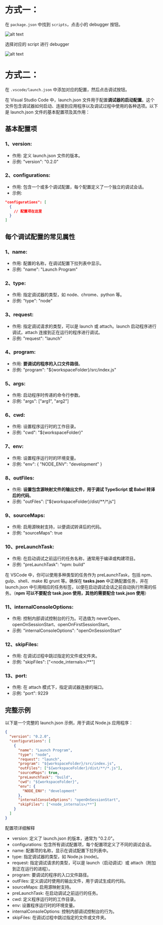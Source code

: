 # 方式一：

在 `package.json` 中找到 `scripts`，点击小的 debugger 按钮。

![alt text](./img/debugger1.png)

选择对应的 script 进行 debugger

![alt text](./img/debugger2.png)

# 方式二：

在 `.vscode/launch.json` 中添加对应的配置，然后点击调试按钮。

在 Visual Studio Code 中，launch.json 文件用于配置**调试器的启动配置**。这个文件包含调试器如何启动、连接到应用程序以及调试过程中使用的各种选项。以下是 launch.json 文件的基本配置项及其作用：

## 基本配置项

### 1、version:

- 作用: 定义 launch.json 文件的版本。
- 示例: "version": "0.2.0"

### 2、configurations:

- 作用: 包含一个或多个调试配置，每个配置定义了一个独立的调试会话。
- 示例:

```json
"configurations": [
  {
    // 配置项在这里
  }
]
```

## 每个调试配置的常见属性

### 1、name:

- 作用: 配置的名称，在调试配置下拉列表中显示。
- 示例: "name": "Launch Program"

### 2、type:

- 作用: 指定调试器的类型，如 node、chrome、python 等。
- 示例: "type": "node"

### 3、request:

- 作用: 指定调试请求的类型，可以是 launch 或 attach。launch 启动程序进行调试，attach 连接到正在运行的程序进行调试。
- 示例: "request": "launch"

### 4、program:

- 作用: **要调试的程序的入口文件路径**。
- 示例: "program": "${workspaceFolder}/src/index.js"

### 5、args:

- 作用: 启动程序时传递的命令行参数。
- 示例: "args": ["arg1", "arg2"]

### 6、cwd:

- 作用: 设置程序运行时的工作目录。
- 示例: "cwd": "${workspaceFolder}"

### 7、env:

- 作用: 设置程序运行时的环境变量。
- 示例: "env": { "NODE_ENV": "development" }

### 8、outFiles:

- 作用: **设置包含源映射文件的输出文件，用于调试 TypeScript 或 Babel 转译后的代码**。
- 示例: "outFiles": ["${workspaceFolder}/dist/**/*.js"]

### 9、sourceMaps:

- 作用: 启用源映射支持，以便调试转译后的代码。
- 示例: "sourceMaps": true

### 10、preLaunchTask:

- 作用: 在启动调试之前运行的任务名称，通常用于编译或构建项目。
- 示例: "preLaunchTask": "npm: build"

在 VSCode 中，你可以使用多种类型的任务作为 preLaunchTask，包括 npm、gulp、shell、make 和 grunt 等。确保在 **tasks.json** 中正确配置任务，并在 launch.json 中引用相应的任务标签，以便在启动调试会话之前自动执行所需的任务。（**npm 可以不要配合 task.json 使用，其他的需要配合 task.json 使用**）

### 11、internalConsoleOptions:

- 作用: 控制内部调试控制台的行为。可选值为 neverOpen、openOnSessionStart、openOnFirstSessionStart。
- 示例: "internalConsoleOptions": "openOnSessionStart"

### 12、skipFiles:

- 作用: 在调试过程中跳过指定的文件或文件夹。
- 示例: "skipFiles": ["<node_internals>/**"]

### 13、port:

- 作用: 在 attach 模式下，指定调试器连接的端口。
- 示例: "port": 9229

## 完整示例

以下是一个完整的 launch.json 示例，用于调试 Node.js 应用程序：

```json
{
  "version": "0.2.0",
  "configurations": [
    {
      "name": "Launch Program",
      "type": "node",
      "request": "launch",
      "program": "${workspaceFolder}/src/index.js",
      "outFiles": ["${workspaceFolder}/dist/**/*.js"],
      "sourceMaps": true,
      "preLaunchTask": "build",
      "cwd": "${workspaceFolder}",
      "env": {
        "NODE_ENV": "development"
      },
      "internalConsoleOptions": "openOnSessionStart",
      "skipFiles": ["<node_internals>/**"]
    }
  ]
}
```

配置项详细解释

- version: 定义了 launch.json 的版本，通常为 "0.2.0"。
- configurations: 包含所有调试配置项，每个配置项定义了不同的调试会话。
- name: 配置项的名称，显示在调试配置下拉列表中。
- type: 指定调试器的类型，如 Node.js (node)。
- request: 指定调试请求的类型，可以是 launch（启动调试）或 attach（附加到正在运行的进程）。
- program: 要调试的程序的入口文件路径。
- outFiles: 定义调试时使用的输出文件，用于调试生成的代码。
- sourceMaps: 启用源映射支持。
- preLaunchTask: 在启动调试之前运行的任务。
- cwd: 定义程序运行时的工作目录。
- env: 设置程序运行时的环境变量。
- internalConsoleOptions: 控制内部调试控制台的行为。
- skipFiles: 在调试过程中跳过指定的文件或文件夹。
